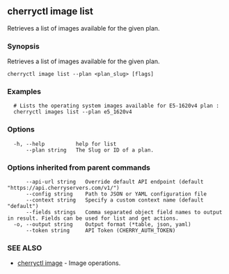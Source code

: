 ## cherryctl image list

Retrieves a list of images available for the given plan.

### Synopsis

Retrieves a list of images available for the given plan.

```
cherryctl image list --plan <plan_slug> [flags]
```

### Examples

```
  # Lists the operating system images available for E5-1620v4 plan :
  cherryctl images list --plan e5_1620v4
```

### Options

```
  -h, --help          help for list
      --plan string   The Slug or ID of a plan.
```

### Options inherited from parent commands

```
      --api-url string   Override default API endpoint (default "https://api.cherryservers.com/v1/")
      --config string    Path to JSON or YAML configuration file
      --context string   Specify a custom context name (default "default")
      --fields strings   Comma separated object field names to output in result. Fields can be used for list and get actions.
  -o, --output string    Output format (*table, json, yaml)
      --token string     API Token (CHERRY_AUTH_TOKEN)
```

### SEE ALSO

* [cherryctl image](cherryctl_image.md)	 - Image operations.

